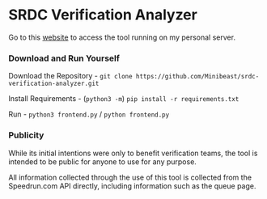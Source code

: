 # SRDC Verification Analyzer
Go to this [website](https://s.minibeast.me:2083) to access the tool running on my personal server.

### Download and Run Yourself
Download the Repository - `git clone https://github.com/Minibeast/srdc-verification-analyzer.git`

Install Requirements - (`python3 -m`) `pip install -r requirements.txt`

Run - `python3 frontend.py` / `python frontend.py`

### Publicity
While its initial intentions were only to benefit verification teams, the tool is intended to be public for anyone to use for any purpose. 

All information collected through the use of this tool is collected from the Speedrun.com API directly, including information such as the queue page.